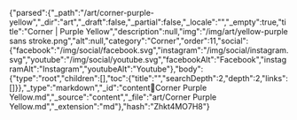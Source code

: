 {"parsed":{"_path":"/art/corner-purple-yellow","_dir":"art","_draft":false,"_partial":false,"_locale":"","_empty":true,"title":"Corner | Purple Yellow","description":null,"img":"/img/art/yellow-purple sans stroke.png","alt":null,"category":"Corner","order":11,"social":{"facebook":"/img/social/facebook.svg","instagram":"/img/social/instagram.svg","youtube":"/img/social/youtube.svg","facebookAlt":"Facebook","instagramAlt":"Instagram","youtubeAlt":"Youtube"},"body":{"type":"root","children":[],"toc":{"title":"","searchDepth":2,"depth":2,"links":[]}},"_type":"markdown","_id":"content:art:Corner Purple Yellow.md","_source":"content","_file":"art/Corner Purple Yellow.md","_extension":"md"},"hash":"Zhkt4MO7H8"}